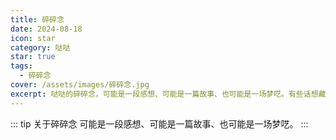```yaml
---
title: 碎碎念
date: 2024-08-18
icon: star
category: 哒哒
star: true
tags:
  - 碎碎念
cover: /assets/images/碎碎念.jpg
excerpt: 哒哒的碎碎念，可能是一段感想、可能是一篇故事、也可能是一场梦呓。有些话想藏，倒不如说出来痛快。
---
```


::: tip 关于碎碎念
可能是一段感想、可能是一篇故事、也可能是一场梦呓。
:::

<LittleTalk arr='[
    {"time": "2024-08-18", "content": "今天全国计算机设计大赛人工智能赛道也已经顺利结束了，班上有同学成功拿下了国一，对于他们的付出拿下的成就我表示由衷的祝贺🎉🎉。心里暗暗有些酸痛😎，不过也没有什么特别灰心的，来年再战！"},
	{"time": "2024-08-20", "content": "黑猴今天开测了，祝国产3A游戏越来越多、越来越好，内容也多元化起来！可惜俺没得能力拿下，以后补票。🫡"},
    {"time": "2024-08-20", "content": "黑猴很好玩，使我的金箍棒旋转。家庭共享游玩同学的，无奈打了一晚的佛脸大老鼠（幽魂）。悲哉！"},
    {"time": "2024-08-23", "content": "今天顺利通关黑猴第二章，虎先锋算是给猴头撑死的！"},
	{"time": "2024-08-27", "content": "今天和同学（丁）去看了《异形：夺命舰》，但是不小心买成4D了！影院空旷就四个人，椅子很摇，机箱风很大，感觉有种被异形追着咬的推背感，体验感拉满了！😨😭"},
	{"time": "2024-08-28", "content": "焦焦只是想保护莱利，她有着很强的分析能力和处事计划，但也很弱小。所有的情绪都是为了自己更好，我们不能去束缚禁锢任何一个，去学会爱自己，去善用和发现情绪的价值。——摘想自《头脑特工队2》"}
]'></LittleTalk>